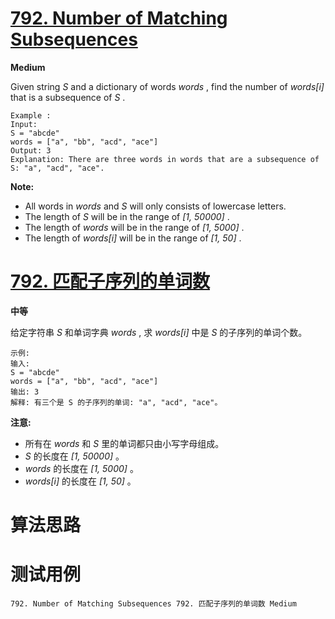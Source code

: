 # [792. Number of Matching Subsequences][enTitle]

**Medium**

Given string  *S*  and a dictionary of words  *words* , find the number of  *words[i]*  that is a subsequence of  *S* .

```
Example :
Input: 
S = "abcde"
words = ["a", "bb", "acd", "ace"]
Output: 3
Explanation: There are three words in words that are a subsequence of S: "a", "acd", "ace".

```

**Note:** 

- All words in  *words*  and  *S*  will only consists of lowercase letters. 
- The length of  *S*  will be in the range of  *[1, 50000]* . 
- The length of  *words*  will be in the range of  *[1, 5000]* . 
- The length of  *words[i]*  will be in the range of  *[1, 50]* .


# [792. 匹配子序列的单词数][cnTitle]

**中等**

给定字符串  *S*  和单词字典  *words* , 求  *words[i]*  中是  *S*  的子序列的单词个数。

```
示例:
输入: 
S = "abcde"
words = ["a", "bb", "acd", "ace"]
输出: 3
解释: 有三个是 S 的子序列的单词: "a", "acd", "ace"。

```

**注意:** 

- 所有在 *words* 和  *S*  里的单词都只由小写字母组成。 
-  *S*  的长度在  *[1, 50000]* 。 
-  *words*  的长度在  *[1, 5000]* 。 
-  *words[i]* 的长度在 *[1, 50]* 。




# 算法思路

# 测试用例
```
792. Number of Matching Subsequences 792. 匹配子序列的单词数 Medium
```

[enTitle]: https://leetcode.com/problems/number-of-matching-subsequences/
[cnTitle]: https://leetcode-cn.com/problems/number-of-matching-subsequences/
